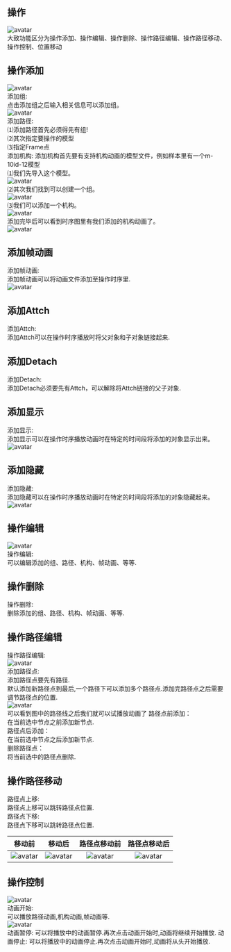 ## 操作
![avatar](../_images/操作/操作概述图.png)  
大致功能区分为操作添加、操作编辑、操作删除、操作路径编辑、操作路径移动、操作控制、位置移动  
## 操作添加
![avatar](../_images/操作/操作添加/操作添加概述图.png)  
添加组:  
点击添加组之后输入相关信息可以添加组。  
![avatar](../_images/操作/操作添加/添加组.png)  
添加路径:  
⑴添加路径首先必须得先有组!  
⑵其次指定要操作的模型  
⑶指定Frame点  
添加机构:
添加机构首先要有支持机构动画的模型文件，例如样本里有一个m-10id-12模型  
⑴我们先导入这个模型。  
![avatar](../_images/操作/操作添加/添加机构.png)   
⑵其次我们找到可以创建一个组。  
![avatar](../_images/操作/操作添加/机构动画组.png)   
⑶我们可以添加一个机构。  
![avatar](../_images/操作/操作添加/添加机构动画.png)   
添加完毕后可以看到时序图里有我们添加的机构动画了。   
![avatar](../_images/操作/操作添加/操作时序机构动画图.png)   
## 添加帧动画
添加帧动画:  
添加帧动画可以将动画文件添加至操作时序里.  
![avatar](../_images/操作/操作添加/添加帧动画.png)   
## 添加Attch
添加Attch:  
添加Attch可以在操作时序播放时将父对象和子对象链接起来.  
## 添加Detach
添加Detach:  
添加Detach必须要先有Attch，可以解除将Attch链接的父子对象.  
## 添加显示
添加显示:  
添加显示可以在操作时序播放动画时在特定的时间段将添加的对象显示出来。  
![avatar](../_images/操作/操作添加/添加显示.png)  
## 添加隐藏  
添加隐藏:  
添加隐藏可以在操作时序播放动画时在特定的时间段将添加的对象隐藏起来。  
![avatar](../_images/操作/操作添加/添加隐藏.png)  

## 操作编辑
![avatar](../_images/操作/操作编辑/编辑.png)  
操作编辑:  
可以编辑添加的组、路径、机构、帧动画、等等.  

## 操作删除
操作删除:  
删除添加的组、路径、机构、帧动画、等等.  

## 操作路径编辑
操作路径编辑:   
![avatar](../_images/操作/操作路径编辑/操作路径概述图.png)  
添加路径点:    
添加路径点要先有路径.    
默认添加新路径点到最后,一个路径下可以添加多个路径点.添加完路径点之后需要调节路径点的位置.  
![avatar](../_images/操作/操作路径编辑/路径点.png)  
可以看到图中的路径线之后我们就可以试播放动画了
路径点前添加：  
在当前选中节点之前添加新节点.  
路径点后添加：  
在当前选中节点之后添加新节点.  
删除路径点：  
将当前选中的路径点删除.   

## 操作路径移动
路径点上移:  
路径点上移可以跳转路径点位置.  
路径点下移:  
路径点下移可以跳转路径点位置.  

| 移动前 | 移动后 | 路径点移动前 | 路径点移动后 |
| :-: | :-: | :-: |  :-:|
| ![avatar](../_images/操作/操作路径移动/移动前.png)  | ![avatar](../_images/操作/操作路径移动/移动后.png) | ![avatar](../_images/操作/操作路径移动/路径点移动前.png)  |![avatar](../_images/操作/操作路径移动/路径点移动后.png) |



## 操作控制
![avatar](../_images/操作/操作控制/操作控制概述.png)  
动画开始:  
可以播放路径动画,机构动画,帧动画等.  
![avatar](../_images/操作/操作控制/播放动画.gif)  
动画暂停:
可以将播放中的动画暂停.再次点击动画开始时,动画将继续开始播放.
动画停止:
可以将播放中的动画停止.再次点击动画开始时,动画将从头开始播放.



